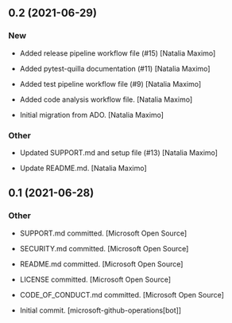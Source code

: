 ## 0.2 (2021-06-29)

### New

* Added release pipeline workflow file (#15) [Natalia Maximo]

* Added pytest-quilla documentation (#11) [Natalia Maximo]

* Added test pipeline workflow file (#9) [Natalia Maximo]

* Added code analysis workflow file. [Natalia Maximo]

* Initial migration from ADO. [Natalia Maximo]

### Other

* Updated SUPPORT.md and setup file (#13) [Natalia Maximo]

* Update README.md. [Natalia Maximo]


## 0.1 (2021-06-28)

### Other

* SUPPORT.md committed. [Microsoft Open Source]

* SECURITY.md committed. [Microsoft Open Source]

* README.md committed. [Microsoft Open Source]

* LICENSE committed. [Microsoft Open Source]

* CODE_OF_CONDUCT.md committed. [Microsoft Open Source]

* Initial commit. [microsoft-github-operations[bot]]
